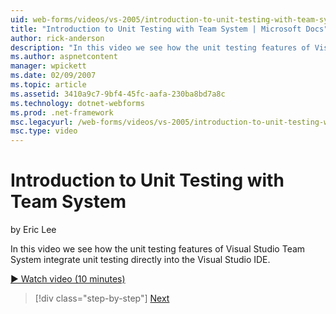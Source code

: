 ```yaml
---
uid: web-forms/videos/vs-2005/introduction-to-unit-testing-with-team-system
title: "Introduction to Unit Testing with Team System | Microsoft Docs"
author: rick-anderson
description: "In this video we see how the unit testing features of Visual Studio Team System integrate unit testing directly into the Visual Studio IDE."
ms.author: aspnetcontent
manager: wpickett
ms.date: 02/09/2007
ms.topic: article
ms.assetid: 3410a9c7-9bf4-45fc-aafa-230ba8bd7a8c
ms.technology: dotnet-webforms
ms.prod: .net-framework
msc.legacyurl: /web-forms/videos/vs-2005/introduction-to-unit-testing-with-team-system
msc.type: video
---
```

Introduction to Unit Testing with Team System
====================
by Eric Lee

In this video we see how the unit testing features of Visual Studio Team System integrate unit testing directly into the Visual Studio IDE.

[&#9654; Watch video (10 minutes)](https://channel9.msdn.com/Blogs/ASP-NET-Site-Videos/introduction-to-unit-testing-with-team-system)

>[!div class="step-by-step"]
[Next](introduction-to-testing-web-applications-with-team-system.md)
